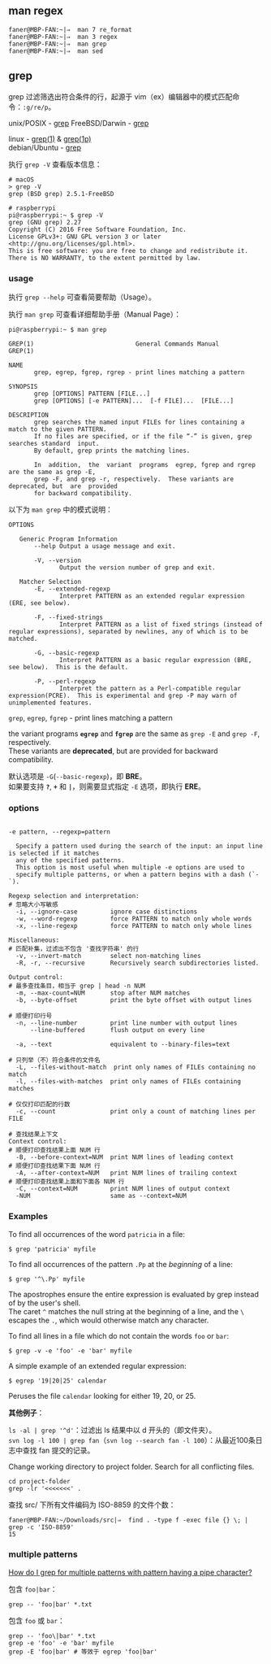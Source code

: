 ## man regex

```obj-c
faner@MBP-FAN:~|⇒  man 7 re_format
faner@MBP-FAN:~|⇒  man 3 regex
faner@MBP-FAN:~|⇒  man grep
faner@MBP-FAN:~|⇒  man sed
```

## grep

grep 过滤筛选出符合条件的行，起源于 vim（ex）编辑器中的模式匹配命令：`:g/re/p`。

unix/POSIX - [grep](https://pubs.opengroup.org/onlinepubs/9699919799/utilities/grep.html)
FreeBSD/Darwin - [grep](https://www.freebsd.org/cgi/man.cgi?query=grep)  

linux - [grep(1)](http://man7.org/linux/man-pages/man1/grep.1.html) & [grep(1p)](http://man7.org/linux/man-pages/man1/grep.1p.html)  
debian/Ubuntu - [grep](https://manpages.debian.org/buster/9base/grep.1plan9.en.html)  

执行 `grep -V` 查看版本信息：

```Shell
# macOS
> grep -V
grep (BSD grep) 2.5.1-FreeBSD

# raspberrypi
pi@raspberrypi:~ $ grep -V
grep (GNU grep) 2.27
Copyright (C) 2016 Free Software Foundation, Inc.
License GPLv3+: GNU GPL version 3 or later <http://gnu.org/licenses/gpl.html>.
This is free software: you are free to change and redistribute it.
There is NO WARRANTY, to the extent permitted by law.
```

### usage

执行 `grep --help` 可查看简要帮助（Usage）。  

执行 `man grep` 可查看详细帮助手册（Manual Page）：

```Shell
pi@raspberrypi:~ $ man grep

GREP(1)                            General Commands Manual                            GREP(1)

NAME
       grep, egrep, fgrep, rgrep - print lines matching a pattern

SYNOPSIS
       grep [OPTIONS] PATTERN [FILE...]
       grep [OPTIONS] [-e PATTERN]...  [-f FILE]...  [FILE...]

DESCRIPTION
       grep searches the named input FILEs for lines containing a match to the given PATTERN.
       If no files are specified, or if the file “-” is given, grep searches standard  input.
       By default, grep prints the matching lines.

       In  addition,  the  variant  programs  egrep, fgrep and rgrep are the same as grep -E,
       grep -F, and grep -r, respectively.  These variants are deprecated, but  are  provided
       for backward compatibility.
```

以下为 `man grep` 中的模式说明：

```Shell
OPTIONS

   Generic Program Information
       --help Output a usage message and exit.

       -V, --version
              Output the version number of grep and exit.

   Matcher Selection
       -E, --extended-regexp
              Interpret PATTERN as an extended regular expression (ERE, see below).

       -F, --fixed-strings
              Interpret PATTERN as a list of fixed strings (instead of regular expressions), separated by newlines, any of which is to be matched.

       -G, --basic-regexp
              Interpret PATTERN as a basic regular expression (BRE, see below).  This is the default.

       -P, --perl-regexp
              Interpret the pattern as a Perl-compatible regular expression(PCRE).  This is experimental and grep -P may warn of unimplemented features.
```

`grep`, `egrep`, `fgrep` - print lines matching a pattern

the variant programs **`egrep`** and **`fgrep`** are the same as `grep -E` and `grep -F`, respectively.  
These variants are **deprecated**, but are provided for backward compatibility.  

默认选项是 `-G`(`--basic-regexp`)，即 **BRE**。  
如果要支持 **`?`**, **`+`** 和 **`|`**，则需要显式指定 `-E` 选项，即执行 **ERE**。

### options

```Shell

-e pattern, --regexp=pattern

  Specify a pattern used during the search of the input: an input line is selected if it matches
  any of the specified patterns.  
  This option is most useful when multiple -e options are used to
  specify multiple patterns, or when a pattern begins with a dash (`-`).

Regexp selection and interpretation:
# 忽略大小写敏感
  -i, --ignore-case         ignore case distinctions
  -w, --word-regexp         force PATTERN to match only whole words
  -x, --line-regexp         force PATTERN to match only whole lines

Miscellaneous:
# 匹配补集，过滤出不包含 '查找字符串' 的行
  -v, --invert-match        select non-matching lines
  -R, -r, --recursive       Recursively search subdirectories listed.

Output control:
# 最多查找条目，相当于 grep | head -n NUM
  -m, --max-count=NUM       stop after NUM matches
  -b, --byte-offset         print the byte offset with output lines

# 顺便打印行号
  -n, --line-number         print line number with output lines
      --line-buffered       flush output on every line

  -a, --text                equivalent to --binary-files=text

# 只列举（不）符合条件的文件名
  -L, --files-without-match  print only names of FILEs containing no match
  -l, --files-with-matches  print only names of FILEs containing matches

# 仅仅打印匹配的行数
  -c, --count               print only a count of matching lines per FILE

# 查找结果上下文
Context control:
# 顺便打印查找结果上面 NUM 行
  -B, --before-context=NUM  print NUM lines of leading context
# 顺便打印查找结果下面 NUM 行
  -A, --after-context=NUM   print NUM lines of trailing context
# 顺便打印查找结果上面和下面各 NUM 行
  -C, --context=NUM         print NUM lines of output context
  -NUM                      same as --context=NUM

```

### Examples

To find all occurrences of the word `patricia` in a file:

    $ grep 'patricia' myfile

To find all occurrences of the pattern `.Pp` at the *beginning* of a line:

    $ grep '^\.Pp' myfile

The apostrophes ensure the entire expression is evaluated by grep instead of by the user's shell.  
The caret `^` matches the null string at the beginning of a line, and the `\` escapes the `.`, which would
otherwise match any character.

To find all lines in a file which do not contain the words `foo` or `bar`:

    $ grep -v -e 'foo' -e 'bar' myfile

A simple example of an extended regular expression:

    $ egrep '19|20|25' calendar

Peruses the file `calendar` looking for either 19, 20, or 25.

**其他例子**：

`ls -al | grep '^d'`：过滤出 ls 结果中以 d 开头的（即文件夹）。  
`svn log -l 100 | grep fan`（`svn log --search fan -l 100`）：从最近100条日志中查找 fan 提交的记录。  

Change working directory to project folder. Search for all conflicting files.

```
cd project-folder
grep -lr '<<<<<<<' .
```

查找 src/ 下所有文件编码为 ISO-8859 的文件个数：

```Shell
faner@MBP-FAN:~/Downloads/src|⇒  find . -type f -exec file {} \; | grep -c 'ISO-8859'
15
```

### multiple patterns

[How do I grep for multiple patterns with pattern having a pipe character?](https://unix.stackexchange.com/questions/37313/how-do-i-grep-for-multiple-patterns-with-pattern-having-a-pipe-character)

包含 `foo|bar`：

```
grep -- 'foo|bar' *.txt
```

包含 `foo` 或 `bar`：

```
grep -- 'foo\|bar' *.txt
grep -e 'foo' -e 'bar' myfile
grep -E 'foo|bar' # 等效于 egrep 'foo|bar'
```
